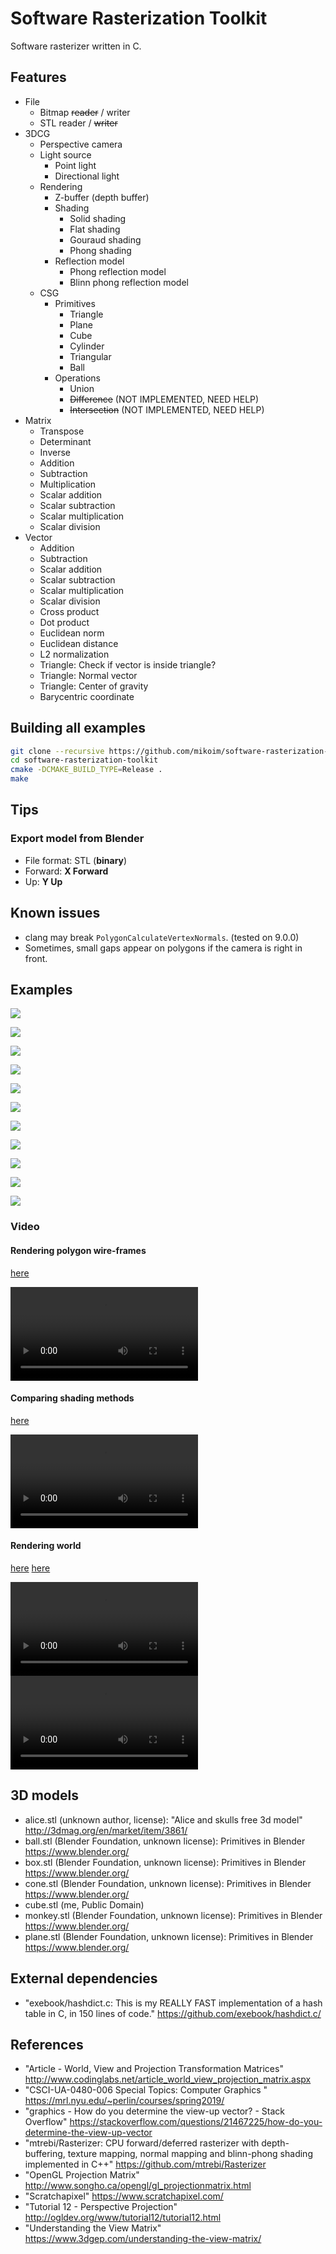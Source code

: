 # Software Rasterization Toolkit
Software rasterizer written in C.

## Features
- File
    - Bitmap ~~reader~~ / writer
    - STL reader / ~~writer~~
- 3DCG
    - Perspective camera
    - Light source
        - Point light
        - Directional light
    - Rendering
        - Z-buffer (depth buffer)
        - Shading
            - Solid shading
            - Flat shading
            - Gouraud shading
            - Phong shading
        - Reflection model
            - Phong reflection model
            - Blinn phong reflection model
    - CSG
        - Primitives
            - Triangle
            - Plane
            - Cube
            - Cylinder
            - Triangular    
            - Ball
        - Operations
            - Union
            - ~~Difference~~ (NOT IMPLEMENTED, NEED HELP)
            - ~~Intersection~~ (NOT IMPLEMENTED, NEED HELP)
- Matrix
    - Transpose
    - Determinant
    - Inverse
    - Addition
    - Subtraction
    - Multiplication
    - Scalar addition
    - Scalar subtraction
    - Scalar multiplication
    - Scalar division
- Vector
    - Addition
    - Subtraction
    - Scalar addition
    - Scalar subtraction
    - Scalar multiplication
    - Scalar division
    - Cross product
    - Dot product
    - Euclidean norm
    - Euclidean distance
    - L2 normalization
    - Triangle: Check if vector is inside triangle?
    - Triangle: Normal vector
    - Triangle: Center of gravity
    - Barycentric coordinate

## Building all examples
```bash
git clone --recursive https://github.com/mikoim/software-rasterization-toolkit.git
cd software-rasterization-toolkit
cmake -DCMAKE_BUILD_TYPE=Release .
make
```

## Tips
### Export model from Blender
- File format: STL (**binary**)
- Forward: **X Forward**
- Up: **Y Up**

## Known issues
- clang may break ``PolygonCalculateVertexNormals``. (tested on 9.0.0)
- Sometimes, small gaps appear on polygons if the camera is right in front.

## Examples
![](examples/hue_scale.png)

![](examples/triangle.png)

![](examples/polygon.png)

![](examples/polygon_fill.png)

![](examples/polygon_depth_buffer.png)

![](examples/shading.png)

![](examples/csg_ball.png)

![](examples/csg_cube.png)

![](examples/csg_cylinder.png)

![](examples/csg_triangular.png)

![](examples/csg_union.png)

### Video
#### Rendering polygon wire-frames
[here](examples/wireframe.mp4)

<video src="examples/wireframe.mp4" controls></video>
#### Comparing shading methods
[here](examples/shadings.mp4)

<video src="examples/shadings.mp4" controls></video>
#### Rendering world
[here](examples/world.webm)
[here](examples/phong.mp4)

<video src="examples/world.webm" controls></video>
<video src="examples/phong.mp4" controls></video>

## 3D models
- alice.stl (unknown author, license): "Alice and skulls free 3d model" http://3dmag.org/en/market/item/3861/
- ball.stl (Blender Foundation, unknown license): Primitives in Blender https://www.blender.org/
- box.stl (Blender Foundation, unknown license): Primitives in Blender https://www.blender.org/
- cone.stl (Blender Foundation, unknown license): Primitives in Blender https://www.blender.org/
- cube.stl (me, Public Domain)
- monkey.stl (Blender Foundation, unknown license): Primitives in Blender https://www.blender.org/
- plane.stl (Blender Foundation, unknown license): Primitives in Blender https://www.blender.org/

## External dependencies
- "exebook/hashdict.c: This is my REALLY FAST implementation of a hash table in C, in 150 lines of code." https://github.com/exebook/hashdict.c/

## References
- "Article - World, View and Projection Transformation Matrices" http://www.codinglabs.net/article_world_view_projection_matrix.aspx
- "CSCI-UA-0480-006 Special Topics: Computer Graphics " https://mrl.nyu.edu/~perlin/courses/spring2019/
- "graphics - How do you determine the view-up vector? - Stack Overflow" https://stackoverflow.com/questions/21467225/how-do-you-determine-the-view-up-vector
- "mtrebi/Rasterizer: CPU forward/deferred rasterizer with depth-buffering, texture mapping, normal mapping and blinn-phong shading implemented in C++" https://github.com/mtrebi/Rasterizer
- "OpenGL Projection Matrix" http://www.songho.ca/opengl/gl_projectionmatrix.html
- "Scratchapixel" https://www.scratchapixel.com/
- "Tutorial 12 - Perspective Projection" http://ogldev.org/www/tutorial12/tutorial12.html
- "Understanding the View Matrix" https://www.3dgep.com/understanding-the-view-matrix/
